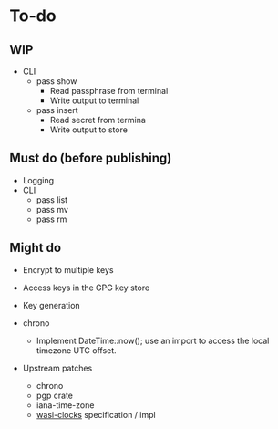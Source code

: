 # To-do

## WIP

* CLI
    * pass show
        * Read passphrase from terminal
        * Write output to terminal
    * pass insert
        * Read secret from termina
        * Write output to store

## Must do (before publishing)

* Logging
* CLI
    * pass list
    * pass mv
    * pass rm

## Might do

* Encrypt to multiple keys
* Access keys in the GPG key store
* Key generation

* chrono
    * Implement DateTime<Local>::now(); use an import to access the local timezone UTC offset.

* Upstream patches
    * chrono
    * pgp crate
    * iana-time-zone
    * [wasi-clocks](https://github.com/WebAssembly/wasi-clocks) specification / impl
